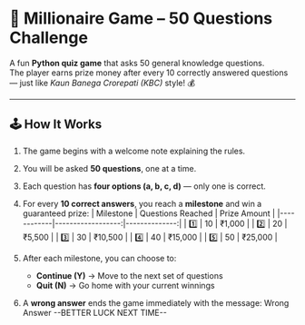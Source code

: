 # 🎯 Millionaire Game – 50 Questions Challenge

A fun **Python quiz game** that asks 50 general knowledge questions.  
The player earns prize money after every 10 correctly answered questions — just like *Kaun Banega Crorepati (KBC)* style! 💰  

---

## 🕹️ How It Works

1. The game begins with a welcome note explaining the rules.  
2. You will be asked **50 questions**, one at a time.  
3. Each question has **four options (a, b, c, d)** — only one is correct.  
4. For every **10 correct answers**, you reach a **milestone** and win a guaranteed prize:
   | Milestone | Questions Reached | Prize Amount |
   |------------|------------------:|--------------:|
   | 1️⃣ | 10 | ₹1,000 |
   | 2️⃣ | 20 | ₹5,500 |
   | 3️⃣ | 30 | ₹10,500 |
   | 4️⃣ | 40 | ₹15,000 |
   | 5️⃣ | 50 | ₹25,000 |

5. After each milestone, you can choose to:
   - **Continue (Y)** → Move to the next set of questions  
   - **Quit (N)** → Go home with your current winnings  

6. A **wrong answer** ends the game immediately with the message:
   Wrong Answer
--BETTER LUCK NEXT TIME--
